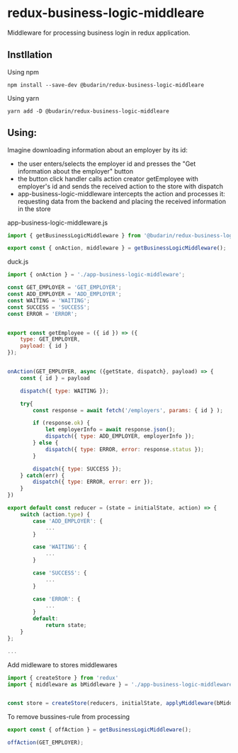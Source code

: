# redux-business-logic-middleare

Middleware for processing business login in redux application.

## Instllation

Using npm

```shell
npm install --save-dev @budarin/redux-business-logic-middleare
```

Using yarn

```shell
yarn add -D @budarin/redux-business-logic-middleare
```

## Using:

Imagine downloading information about an employer by its id: 
- the user enters/selects the employer id and presses the "Get information about the employer" button
- the button click handler calls action creator getEmployee with employer's id and sends the received action to the store with dispatch
- app-business-logic-middleware intercepts the action and processes it: requesting data from the backend and placing the received information in the store


app-business-logic-middleware.js

```js
import { getBusinessLogicMiddleware } from '@budarin/redux-business-logic-middleare';

export const { onAction, middleware } = getBusinessLogicMiddleware();
```

duck.js

```js
import { onAction } = './app-business-logic-middleware';

const GET_EMPLOYER = 'GET_EMPLOYER';
const ADD_EMPLOYER = 'ADD_EMPLOYER';
const WAITING = 'WAITING';
const SUCCESS = 'SUCCESS';
const ERROR = 'ERROR';


export const getEmployee = ({ id }) => ({
    type: GET_EMPLOYER,
    payload: { id }
});


onAction(GET_EMPLOYER, async ({getState, dispatch}, payload) => {
    const { id } = payload

    dispatch({ type: WAITING });

    try{
        const response = await fetch('/employers', params: { id } );

        if (response.ok) {
            let employerInfo = await response.json();
            dispatch({ type: ADD_EMPLOYER, employerInfo });
        } else {
            dispatch({ type: ERROR, error: response.status });
        }

        dispatch({ type: SUCCESS });
    } catch(err) {
        dispatch({ type: ERROR, error: err });
    }
})

export default const reducer = (state = initialState, action) => {
    switch (action.type) {
        case 'ADD_EMPLOYER': {
            ...
        }

        case 'WAITING': {
            ...
        }

        case 'SUCCESS': {
            ...
        }

        case 'ERROR': {
            ...
        }
        default:
            return state;
    }
};

...
```

Add midleware to stores middlewares

```js
import { createStore } from 'redux'
import { middleware as bMiddleware } = './app-business-logic-middleware';


const store = createStore(reducers, initialState, applyMiddleware(bMiddleware));
```

To remove bussines-rule from processing

```js
export const { offAction } = getBusinessLogicMiddleware();

offAction(GET_EMPLOYER);
```